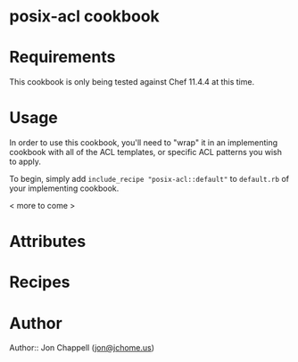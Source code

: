 # posix-acl cookbook

# Requirements
This cookbook is only being tested against Chef 11.4.4 at this time.

# Usage
In order to use this cookbook, you'll need to "wrap" it in an implementing cookbook with all of the
ACL templates, or specific ACL patterns you wish to apply.

To begin, simply add ```include_recipe "posix-acl::default"``` to ```default.rb``` of your implementing
cookbook.

< more to come >

# Attributes

# Recipes

# Author

Author:: Jon Chappell (jon@jchome.us)
